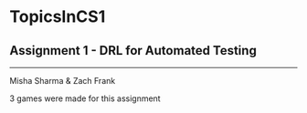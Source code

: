 # TopicsInCS1

## Assignment 1 - DRL for Automated Testing 
--- 
Misha Sharma & Zach Frank

3 games were made for this assignment

